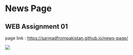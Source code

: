 # News Page

## WEB Assignment 01

page link : https://sarmadfrompakistan.github.io/news-page/

![](extras/display_gif.gif)
